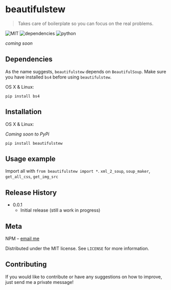 # beautifulstew
> Takes care of boilerplate so you can focus on the real problems. 

![MIT](https://img.shields.io/dub/l/vibe-d.svg?style=flat-square)
![dependencies](https://img.shields.io/david/expressjs/express.svg?style=flat-square)
![python](https://img.shields.io/badge/python-3.6%2C3.7-blue.svg?style=flat-square)


*coming soon*

## Dependencies
As the name suggests, ``beautifulstew`` depends on ``BeautifulSoup``. Make sure you have installed ``bs4`` before using ``beautifulstew``.

OS X & Linux:

```
pip install bs4
```

## Installation

OS X & Linux:

*Coming soon to PyPi*
```
pip install beautifulstew
```

## Usage example

Import all with ``from beautifulstew import *``.
``xml_2_soup``, ``soup_maker``, ``get_all_css``, ``get_img_src``


## Release History

* 0.0.1
    * Initial release (still a work in progress)

## Meta

NPM – [email me](https://github.com/npmontgomery)

Distributed under the MIT license. See ``LICENSE`` for more information.


## Contributing

If you would like to contribute or have any suggestions on how to improve, just send me a private message!

<!-- Markdown link & img dfn's -->


